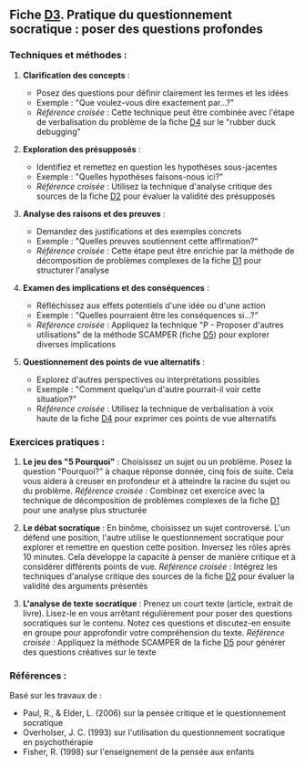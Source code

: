 ## Fiche [D3](<4.4.3. Quest socratique.md>). Pratique du questionnement socratique : poser des questions profondes

### Techniques et méthodes :

1. **Clarification des concepts** :
   - Posez des questions pour définir clairement les termes et les idées
   - Exemple : "Que voulez-vous dire exactement par...?"
   - *Référence croisée* : Cette technique peut être combinée avec l'étape de verbalisation du problème de la fiche [D4](<4.4.4. Rubber duck.md>) sur le "rubber duck debugging"

2. **Exploration des présupposés** :
   - Identifiez et remettez en question les hypothèses sous-jacentes
   - Exemple : "Quelles hypothèses faisons-nous ici?"
   - *Référence croisée* : Utilisez la technique d'analyse critique des sources de la fiche [D2](<4.4.2. Analyse critiq sources.md>) pour évaluer la validité des présupposés

3. **Analyse des raisons et des preuves** :
   - Demandez des justifications et des exemples concrets
   - Exemple : "Quelles preuves soutiennent cette affirmation?"
   - *Référence croisée* : Cette étape peut être enrichie par la méthode de décomposition de problèmes complexes de la fiche [D1](<4.4.1. Decomp prob complexes.md>) pour structurer l'analyse

4. **Examen des implications et des conséquences** :
   - Réfléchissez aux effets potentiels d'une idée ou d'une action
   - Exemple : "Quelles pourraient être les conséquences si...?"
   - *Référence croisée* : Appliquez la technique "P - Proposer d'autres utilisations" de la méthode SCAMPER (fiche [D5](<4.4.5. Meth SCAMPER creativ.md>)) pour explorer diverses implications

5. **Questionnement des points de vue alternatifs** :
   - Explorez d'autres perspectives ou interprétations possibles
   - Exemple : "Comment quelqu'un d'autre pourrait-il voir cette situation?"
   - R*éférence croisée* : Utilisez la technique de verbalisation à voix haute de la fiche [D4](<4.4.4. Rubber duck.md>) pour exprimer ces points de vue alternatifs

### Exercices pratiques :

1. **Le jeu des "5 Pourquoi"** :
   Choisissez un sujet ou un problème. Posez la question "Pourquoi?" à chaque réponse donnée, cinq fois de suite. Cela vous aidera à creuser en profondeur et à atteindre la racine du sujet ou du problème.
   *Référence croisée :* Combinez cet exercice avec la technique de décomposition de problèmes complexes de la fiche [D1](<4.4.1. Decomp prob complexes.md>) pour une analyse plus structurée

2. **Le débat socratique** :
   En binôme, choisissez un sujet controversé. L'un défend une position, l'autre utilise le questionnement socratique pour explorer et remettre en question cette position. Inversez les rôles après 10 minutes. Cela développe la capacité à penser de manière critique et à considérer différents points de vue.
   *Référence croisée :* Intégrez les techniques d'analyse critique des sources de la fiche [D2](<4.4.2. Analyse critiq sources.md>) pour évaluer la validité des arguments présentés

3. **L'analyse de texte socratique** :
   Prenez un court texte (article, extrait de livre). Lisez-le en vous arrêtant régulièrement pour poser des questions socratiques sur le contenu. Notez ces questions et discutez-en ensuite en groupe pour approfondir votre compréhension du texte.
   *Référence croisée :* Appliquez la méthode SCAMPER de la fiche [D5](<4.4.5. Meth SCAMPER creativ.md>) pour générer des questions créatives sur le texte

### Références :

Basé sur les travaux de :
- Paul, R., & Elder, L. (2006) sur la pensée critique et le questionnement socratique
- Overholser, J. C. (1993) sur l'utilisation du questionnement socratique en psychothérapie
- Fisher, R. (1998) sur l'enseignement de la pensée aux enfants
